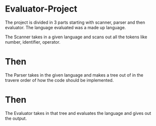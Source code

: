 # Evaluator-Project
The project is divided in 3 parts starting with scanner, parser and then evaluator. The language evaluated was a made up language.

The Scanner takes in a given language and scans out all the tokens like number, identifier, operator.
# Then
The Parser takes in the given language and makes a tree out of in the travere order of how the code should be implemented.
# Then 
The Evaluator takes in that tree and evaluates the language and gives out the output.


